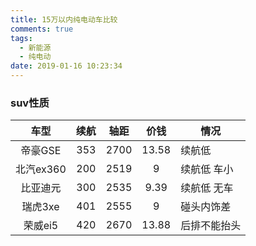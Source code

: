 ```yaml
---
title: 15万以内纯电动车比较
comments: true
tags:
  - 新能源
  - 纯电动
date: 2019-01-16 10:23:34
---
```




### suv性质

|   车型    | 续航 | 轴距 | 价钱  | 情况         |
| :-------: | :--: | :--: | :---: | ------------ |
|  帝豪GSE  | 353  | 2700 | 13.58 | 续航低       |
| 北汽ex360 | 200  | 2519 |   9   | 续航低 车小  |
| 比亚迪元  | 300  | 2535 | 9.39  | 续航低 无车  |
|  瑞虎3xe  | 401  | 2555 |   9   | 碰头内饰差   |
|  荣威ei5  | 420  | 2670 | 13.88 | 后排不能抬头 |




